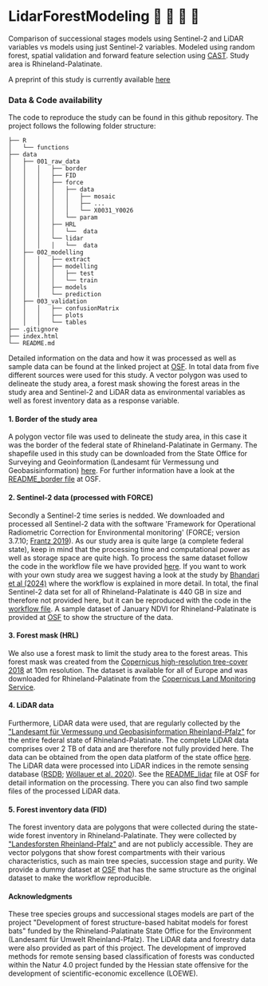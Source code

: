 # LidarForestModeling :evergreen_tree: :deciduous_tree:	:evergreen_tree: :deciduous_tree:	


Comparison of successional stages models using Sentinel-2 and LiDAR variables vs models using just Sentinel-2 variables. Modeled using random forest, spatial validation and forward feature selection using [CAST](https://hannameyer.github.io/CAST/). Study area is Rhineland-Palatinate.

A preprint of this study is currently available [here](https://osf.io/preprints/osf/nqfvh)

### Data & Code availability
The code to reproduce the study can be found in this github repository. The project follows the following folder structure:

```
├── R
│   └── functions
├── data
│   ├── 001_raw_data
│   │   │   ├── border
│   │   │   ├── FID
│   │   │   ├── force
│   │   │   │   ├── data
│   │   │   │   │   ├── mosaic
│   │   │   │   │   ├── ...
│   │   │   │   │   └── X0031_Y0026
│   │   │   │   └── param
│   │   │   ├── HRL
│   │   │   │   └──  data
│   │   │   └── lidar
│   │   │   │   └──  data
│   ├── 002_modelling
│   │   │   ├── extract
│   │   │   ├── modelling
│   │   │   │   ├── test
│   │   │   │   └── train
│   │   │   ├── models
│   │   │   └── prediction
│   ├── 003_validation
│   │   │   ├── confusionMatrix
│   │   │   ├── plots
│   │   │   └── tables
├── .gitignore
├── index.html
└── README.md
```

Detailed information on the data and how it was processed as well as sample data can be found at the linked project at [OSF](https://osf.io/cek5j/). In total data from five different sources were used for this study. A vector polygon was used to delineate the study area, a forest mask showing the forest areas in the study area and Sentinel-2 and LiDAR data as environmental variables as well as forest inventory data as a response variable.

#### 1. Border of the study area
A polygon vector file was used to delineate the study area, in this case it was the border of the federal state of Rhineland-Palatinate in Germany. The shapefile used in this study can be downloaded from the State Office for Surveying and Geoinformation (Landesamt für Vermessung und Geobasisinformation) [here](http://geo5.service24.rlp.de/wfs/verwaltungsgrenzen_rp.fcgi?&request=GetFeature&TYPENAME=landesgrenze_rlp&VERSION=1.1.0&SERVICE=WFS&OUTPUTFORMAT=SHAPEZIP). For further information have a look at the [README_border file](https://osf.io/mrnbz) at OSF.

#### 2. Sentinel-2 data (processed with FORCE)
Secondly a Sentinel-2 time series is nedded. We downloaded and processed all Sentinel-2 data with the software 'Framework for Operational Radiometric Correction for Environmental monitoring' (FORCE; version 3.7.10; [Frantz 2019](https://doi.org/10.3390/rs11091124)). As our study area is quite large (a complete federal state), keep in mind that the processing time and computational power as well as storage space are quite high. To process the same dataset follow the code in the workflow file we have provided [here](https://doi.org/10.17605/OSF.IO/CEK5J). If you want to work with your own study area we suggest having a look at the study by [Bhandari et al (2024)](https://doi.org/10.1038/s41597-024-03283-3) where the workflow is explained in more detail. In total, the final Sentinel-2 data set for all of Rhineland-Palatinate is 440 GB in size and therefore not provided here, but it can be reproduced with the code in the [workflow file](https://doi.org/10.17605/OSF.IO/CEK5J). A sample dataset of January NDVI for Rhineland-Palatinate is provided at [OSF](https://osf.io/cek5j/) to show the structure of the data.

#### 3. Forest mask (HRL)
We also use a forest mask to limit the study area to the forest areas. This forest mask was created from the [Copernicus high-resolution tree-cover 2018](https://land.copernicus.eu/en/products/high-resolution-layer-forest-type/forest-type-2018?tab=metadata) at 10m resolution. The dataset is available for all of Europe and was downloaded for Rhineland-Palatinate from the [Copernicus Land Monitoring Service](https://land.copernicus.eu/en).

#### 4. LiDAR data
Furthermore, LiDAR data were used, that are regularly collected by the ["Landesamt für Vermessung und Geobasisinformation Rheinland-Pfalz"](https://lvermgeo.rlp.de/) for the entire federal state of Rhineland-Palatinate. The complete LiDAR data comprises over 2 TB of data and are therefore not fully provided here. The data can be obtained from  the open data platform of the state office [here](https://geoshop.rlp.de/digitale_gelaendemodelle/laserpunkte_gelaende_lpg.html). The LiDAR data were processed into LiDAR indices in the remote sensing database ([RSDB](https://environmentalinformatics-marburg.github.io/rsdb); [Wöllauer et al. 2020](https://doi.org/10.1111/ecog.05266)). See the [README_lidar](https://doi.org/10.17605/OSF.IO/CEK5J) file at OSF for detail information on the processing. There you can also find two sample files of the processed LiDAR data.

#### 5. Forest inventory data (FID)
The forest inventory data are polygons that were collected during the state-wide forest inventory in Rhineland-Palatinate. They were collected by ["Landesforsten Rheinland-Pfalz"](https://www.wald.rlp.de/) and are not publicly accessible. They are vector polygons that show forest compartments with their various characteristics, such as main tree species, succession stage and purity. We provide a dummy dataset at [OSF](https://doi.org/10.17605/OSF.IO/CEK5J) that has the same structure as the original dataset to make the workflow reproducible.

#### Acknowledgments
These tree species groups and successional stages models are part of the project "Development of forest structure-based habitat models for forest bats" funded by the Rhineland-Palatinate State Office for the Environment (Landesamt für Umwelt Rheinland-Pfalz). The LiDAR data and forestry data were also provided as part of this project. The development of improved methods for remote sensing based classification of forests was conducted within the Natur 4.0 project funded by the Hessian state offensive for the development of scientific-economic excellence (LOEWE).
